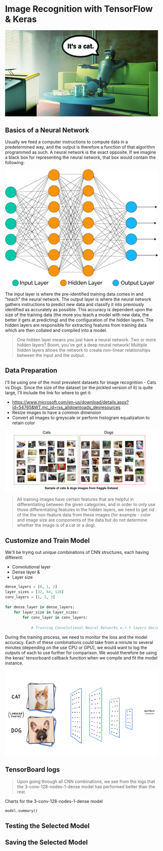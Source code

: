 # Image Recognition with TensorFlow & Keras
<p align="center">
<img src="assets/robo_dude.png" width="625"/>
</p>

## Basics of a Neural Network
Usually we feed a computer instructions to compute data in a predetermined way, and the output is therefore a function of that algorithm programmed as such. A neural network is the exact opposite. If we imagine a black box for representing the neural network, that box would contain the following:

<p align="center">
<img src="assets/neural_network.jpeg" width="525"/>
</p>

The input layer is where the pre-identified training data comes in and "teach" the neural network. The output layer is where the neural network gathers instructions to predict new data and classify it into previously identified as accurately as possible. This accuracy is dependent upon the size of the training data (the more you teach a model with new data, the better it gets at predicting) and the configuration of the hidden layers. The hidden layers are responsible for extracting features from training data which are then collated and compiled into a model.

> One hidden layer means you just have a neural network. Two or more hidden layers? Boom, you've got a deep neural network! Multiple hidden layers allows the network to create non-linear relationships between the input and the output.

## Data Preparation
I'll be using one of the most prevalent datasets for image recognition - Cats vs Dogs. Since the size of the dataset (or the pickled version of it) is quite large, I'll include the link for where to get it:

- https://www.microsoft.com/en-us/download/details.aspx?id=54765&WT.mc_id=rss_alldownloads_devresources
- Resize images to have a common dimension
- Convert all images to greyscale or perform histogram equalization to retain color

<p align="center">
<img src="assets/cats-dogs.jpg" width="525"/>
</p>

> All training images have certain features that are helpful in differentiating between the given categories, and in order to only use those differentiating features in the hidden layers, we need to get rid of the the non-feature data from these images (for example - color and image size are components of the data but do not determine whether the image is of a cat or a dog).

## Customize and Train Model
We'll be trying out unique combinations of CNN structures, each having different:
- Convolutional layer
- Dense layer & 
- Layer size 

```python
dense_layers = [0, 1, 2]
layer_sizes = [32, 64, 128]
conv_layers = [1, 2, 3]

for dense_layer in dense_layers:
    for layer_size in layer_sizes:
        for conv_layer in conv_layers:
            
            # Training Convolutional Neural Networks w.r.t layers decided per loop.
```

During the training process, we need to monitor the loss and the model accuracy. Each of these combinations could take from a minute to several minutes (depending on the use CPU or GPU), we would want to log the outputs of each to use further for comparison. We would therefore be using the keras' tensorboard callback function when we compile and fit the model instance. 

<p align="center">
<img src="assets/Image_Identification.gif" width="525"/>
</p>

## TensorBoard logs

>Upon going through all CNN combinations, we see from the logs that the 3-conv-128-nodes-1-dense model has performed better than the rest.

Charts for the 3-conv-128-nodes-1-dense model

```python
model.summary()
```


## Testing the Selected Model




## Saving the Selected Model

